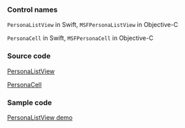 ### Control names

`PersonaListView` in Swift, `MSFPersonaListView` in Objective-C

`PersonaCell` in Swift, `MSFPersonaCell` in Objective-C

### Source code

[PersonaListView](https://github.com/microsoft/fluentui-apple/blob/main/ios/FluentUI/People%20Picker/PersonaListView.swift)

[PersonaCell](https://github.com/microsoft/fluentui-apple/blob/main/ios/FluentUI/People%20Picker/PersonaCell.swift)

### Sample code

[PersonaListView demo](https://github.com/microsoft/fluentui-apple/blob/main/ios/FluentUI.Demo/FluentUI.Demo/Demos/PersonaListViewDemoController.swift)
